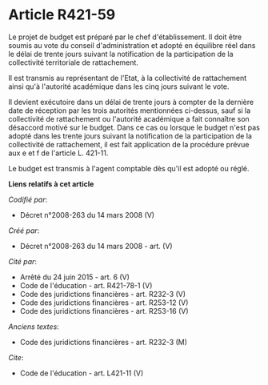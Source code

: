 # Article R421-59

Le projet de budget est préparé par le chef d'établissement. Il doit être soumis au vote du conseil d'administration et
adopté en équilibre réel dans le délai de trente jours suivant la notification de la participation de la collectivité
territoriale de rattachement. 

Il est transmis au représentant de l'Etat, à la collectivité de rattachement ainsi qu'à l'autorité académique dans les cinq
jours suivant le vote. 

Il devient exécutoire dans un délai de trente jours à compter de la dernière date de réception par les trois autorités
mentionnées ci-dessus, sauf si la collectivité de rattachement ou l'autorité académique a fait connaître son désaccord motivé
sur le budget. Dans ce cas ou lorsque le budget n'est pas adopté dans les trente jours suivant la notification de la
participation de la collectivité de rattachement, il est fait application de la procédure prévue aux e et f de l'article L.
421-11.

Le budget est transmis à l'agent comptable dès qu'il est adopté ou réglé.

**Liens relatifs à cet article**

_Codifié par_:

  - Décret n°2008-263 du 14 mars 2008 (V)

_Créé par_:

  - Décret n°2008-263 du 14 mars 2008 - art. (V)

_Cité par_:

  - Arrêté du 24 juin 2015 - art. 6 (V)
  - Code de l'éducation - art. R421-78-1 (V)
  - Code des juridictions financières - art. R232-3 (V)
  - Code des juridictions financières - art. R253-12 (V)
  - Code des juridictions financières - art. R253-16 (V)

_Anciens textes_:

  - Code des juridictions financières - art. R232-3 (M)

_Cite_:

  - Code de l'éducation - art. L421-11 (V)
